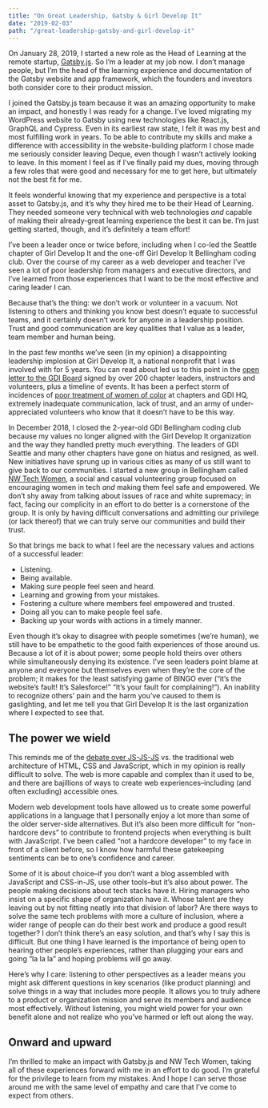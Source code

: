 ```yaml
---
title: "On Great Leadership, Gatsby & Girl Develop It"
date: "2019-02-03"
path: "/great-leadership-gatsby-and-girl-develop-it"
---
```


On January 28, 2019, I started a new role as the Head of Learning at the remote startup, <a href="http://gatsbyjs.com" target="_blank" rel="noopener noreferrer">Gatsby.js</a>. So I’m a leader at my job now. I don’t manage people, but I’m the head of the learning experience and documentation of the Gatsby website and app framework, which the founders and investors both consider core to their product mission.

I joined the Gatsby.js team because it was an amazing opportunity to make an impact, and honestly I was ready for a change. I’ve loved migrating my WordPress website to Gatsby using new technologies like React.js, GraphQL and Cypress. Even in its earliest raw state, I felt it was my best and most fulfilling work in years. To be able to contribute my skills and make a difference with accessibility in the website-building platform I chose made me seriously consider leaving Deque, even though I wasn’t actively looking to leave. In this moment I feel as if I’ve finally paid my dues, moving through a few roles that were good and necessary for me to get here, but ultimately not the best fit for me.

It feels wonderful knowing that my experience and perspective is a total asset to Gatsby.js, and it’s why they hired me to be their Head of Learning. They needed someone very technical with web technologies <em>and</em> capable of making their already-great learning experience the best it can be. I’m just getting started, though, and it’s definitely a team effort!

I’ve been a leader once or twice before, including when I co-led the Seattle chapter of Girl Develop It and the one-off Girl Develop It Bellingham coding club. Over the course of my career as a web developer and teacher I’ve seen a lot of poor leadership from managers and executive directors, and I’ve learned from those experiences that I want to be the most effective and caring leader I can.

Because that’s the thing: we don’t work or volunteer in a vacuum. Not listening to others and thinking you know best doesn’t equate to successful teams, and it certainly doesn’t work for anyone in a leadership position. Trust and good communication are key qualities that I value as a leader, team member and human being.

In the past few months we’ve seen (in my opinion) a disappointing leadership implosion at Girl Develop It, a national nonprofit that I was involved with for 5 years. You can read about led us to this point in the <a href="http://an-open-letter-to-gdi-board.com/" rel="noopener" target="_blank">open letter to the GDI Board</a> signed by over 200 chapter leaders, instructors and volunteers, plus a timeline of events. It has been a perfect storm of incidences of <a href="https://hashtagcauseascene.com/blog/2018/12/05/shanise-barona/" rel="noopener noreferrer" target="_blank">poor treatment of women of color</a> at chapters and GDI HQ, extremely inadequate communication, lack of trust, and an army of under-appreciated volunteers who know that it doesn’t have to be this way.

In December 2018, I closed the 2-year-old GDI Bellingham coding club because my values no longer aligned with the Girl Develop It organization and the way they handled pretty much everything. The leaders of GDI Seattle and many other chapters have gone on hiatus and resigned, as well. New initiatives have sprung up in various cities as many of us still want to give back to our communities. I started a new group in Bellingham called <a href="https://www.meetup.com/NW-Tech-Women/" rel="noopener noreferrer" target="_blank">NW Tech Women</a>, a social and casual volunteering group focused on encouraging women in tech <em>and</em> making them feel safe and empowered. We don’t shy away from talking about issues of race and white supremacy; in fact, facing our complicity in an effort to do better is a cornerstone of the group. It is only by having difficult conversations and admitting our privilege (or lack thereof) that we can truly serve our communities and build their trust.

So that brings me back to what I feel are the necessary values and actions of a successful leader:

<ul>
    <li>Listening.</li>
    <li>Being available.</li>
    <li>Making sure people feel seen and heard.</li>
    <li>Learning and growing from your mistakes.</li>
    <li>Fostering a culture where members feel empowered and trusted.</li>
    <li>Doing all you can to make people feel safe.</li>
    <li>Backing up your words with actions in a timely manner.</li>
</ul>

Even though it’s okay to disagree with people sometimes (we’re human), we still have to be empathetic to the good faith experiences of those around us. Because a lot of it is about power; some people hold theirs over others while simultaneously denying its existence. I’ve seen leaders point blame at anyone and everyone but themselves even when they’re the core of the problem; it makes for the least satisfying game of BINGO ever (“it’s the website’s fault! It’s Salesforce!” “It’s your fault for complaining!”). An inability to recognize others’ pain and the harm you’ve caused to them is gaslighting, and let me tell you that Girl Develop It is the last organization where I expected to see that.

<h2>The power we wield</h2>
This reminds me of the <a href="https://www.google.com/search?ei=Q_RVXOGFEtOM0PEPjsq9qAI&amp;q=js-js-js+debate&amp;oq=js-js-js+debate&amp;gs_l=psy-ab.3...9501.10107..10275...0.0..0.78.458.7......0....1..gws-wiz.......0i71j0i8i30j33i22i29i30j33i160.PE8BtGIzlz4" rel="noopener noreferrer" target="_blank">debate over JS-JS-JS</a> vs. the traditional web architecture of HTML, CSS and JavaScript, which in my opinion is really difficult to solve. The web is more capable and complex than it used to be, and there are bajillions of ways to create web experiences–including (and often excluding) accessible ones. 

Modern web development tools have allowed us to create some powerful applications in a language that I personally enjoy a lot more than some of the older server-side alternatives. But it’s also been more difficult for “non-hardcore devs” to contribute to frontend projects when everything is built with JavaScript. I’ve been called “not a hardcore developer” to my face in front of a client before, so I know how harmful these gatekeeping sentiments can be to one’s confidence and career.

Some of it is about choice–if you don’t want a blog assembled with JavaScript and CSS-in-JS, use other tools–but it’s also about power. The people making decisions about tech stacks have it. Hiring managers who insist on a specific shape of organization have it. Whose talent are they leaving out by not fitting neatly into that division of labor? Are there ways to solve the same tech problems with more a culture of inclusion, where a wider range of people can do their best work and produce a good result together? I don’t think there’s an easy solution, and that’s why I say this is difficult. But one thing I have learned is the importance of being open to hearing other people’s experiences, rather than plugging your ears and going “la la la” and hoping problems will go away.

Here’s why I care: listening to other perspectives as a leader means you might ask different questions in key scenarios (like product planning) and solve things in a way that includes more people. It allows you to truly adhere to a product or organization mission and serve its members and audience most effectively. Without listening, you might wield power for your own benefit alone and not realize who you’ve harmed or left out along the way.

## Onward and upward

I’m thrilled to make an impact with Gatsby.js and NW Tech Women, taking all of these experiences forward with me in an effort to do good. I’m grateful for the privilege to learn from my mistakes. And I hope I can serve those around me with the same level of empathy and care that I’ve come to expect from others.